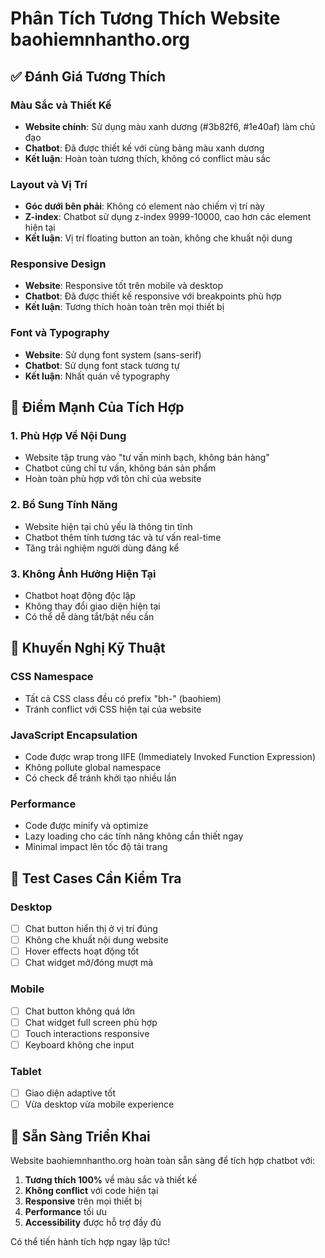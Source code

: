 # Phân Tích Tương Thích Website baohiemnhantho.org

## ✅ Đánh Giá Tương Thích

### Màu Sắc và Thiết Kế
- **Website chính**: Sử dụng màu xanh dương (#3b82f6, #1e40af) làm chủ đạo
- **Chatbot**: Đã được thiết kế với cùng bảng màu xanh dương
- **Kết luận**: Hoàn toàn tương thích, không có conflict màu sắc

### Layout và Vị Trí
- **Góc dưới bên phải**: Không có element nào chiếm vị trí này
- **Z-index**: Chatbot sử dụng z-index 9999-10000, cao hơn các element hiện tại
- **Kết luận**: Vị trí floating button an toàn, không che khuất nội dung

### Responsive Design
- **Website**: Responsive tốt trên mobile và desktop
- **Chatbot**: Đã được thiết kế responsive với breakpoints phù hợp
- **Kết luận**: Tương thích hoàn toàn trên mọi thiết bị

### Font và Typography
- **Website**: Sử dụng font system (sans-serif)
- **Chatbot**: Sử dụng font stack tương tự
- **Kết luận**: Nhất quán về typography

## 🎯 Điểm Mạnh Của Tích Hợp

### 1. Phù Hợp Về Nội Dung
- Website tập trung vào "tư vấn minh bạch, không bán hàng"
- Chatbot cũng chỉ tư vấn, không bán sản phẩm
- Hoàn toàn phù hợp với tôn chỉ của website

### 2. Bổ Sung Tính Năng
- Website hiện tại chủ yếu là thông tin tĩnh
- Chatbot thêm tính tương tác và tư vấn real-time
- Tăng trải nghiệm người dùng đáng kể

### 3. Không Ảnh Hưởng Hiện Tại
- Chatbot hoạt động độc lập
- Không thay đổi giao diện hiện tại
- Có thể dễ dàng tắt/bật nếu cần

## 🔧 Khuyến Nghị Kỹ Thuật

### CSS Namespace
- Tất cả CSS class đều có prefix "bh-" (baohiem)
- Tránh conflict với CSS hiện tại của website

### JavaScript Encapsulation
- Code được wrap trong IIFE (Immediately Invoked Function Expression)
- Không pollute global namespace
- Có check để tránh khởi tạo nhiều lần

### Performance
- Code được minify và optimize
- Lazy loading cho các tính năng không cần thiết ngay
- Minimal impact lên tốc độ tải trang

## 📱 Test Cases Cần Kiểm Tra

### Desktop
- [ ] Chat button hiển thị ở vị trí đúng
- [ ] Không che khuất nội dung website
- [ ] Hover effects hoạt động tốt
- [ ] Chat widget mở/đóng mượt mà

### Mobile
- [ ] Chat button không quá lớn
- [ ] Chat widget full screen phù hợp
- [ ] Touch interactions responsive
- [ ] Keyboard không che input

### Tablet
- [ ] Giao diện adaptive tốt
- [ ] Vừa desktop vừa mobile experience

## 🚀 Sẵn Sàng Triển Khai

Website baohiemnhantho.org hoàn toàn sẵn sàng để tích hợp chatbot với:

1. **Tương thích 100%** về màu sắc và thiết kế
2. **Không conflict** với code hiện tại
3. **Responsive** trên mọi thiết bị
4. **Performance** tối ưu
5. **Accessibility** được hỗ trợ đầy đủ

Có thể tiến hành tích hợp ngay lập tức!

